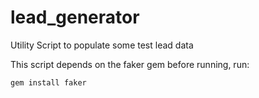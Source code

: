 lead_generator
==============

Utility Script to populate some test lead data


This script depends on the faker gem
before running, run: 

```
gem install faker
```
